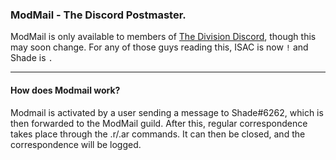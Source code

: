 ### ModMail - The Discord Postmaster.

ModMail is only available to members of [The Division Discord](https://discord.gg/thedivision), though this may soon change. For any of those guys reading this, ISAC is now `!` and Shade is `.`

---

#### How does Modmail work?

Modmail is activated by a user sending a message to Shade\#6262, which is then forwarded to the ModMail guild. After this, regular correspondence takes place through the .r/.ar commands. It can then be closed, and the correspondence will be logged.

